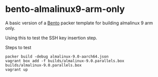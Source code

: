 # bento-almalinux9-arm-only
A basic version of a [Bento](https://github.com/chef/bento) packer template for building almalinux 9 arm only. 

Using this to test the SSH key insertion step.

Steps to test

```
packer build -debug almalinux-9.0-aarch64.json
vagrant box add -f builds/almalinux-9.0.parallels.box builds/almalinux-9.0.parallels.box
vagrant up
```
